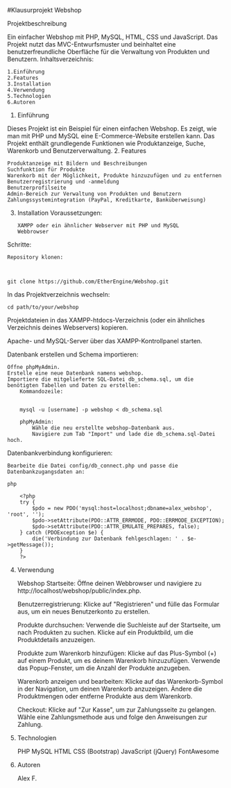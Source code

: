 #Klausurprojekt Webshop

Projektbeschreibung

Ein einfacher Webshop mit PHP, MySQL, HTML, CSS und JavaScript. Das Projekt nutzt das MVC-Entwurfsmuster und beinhaltet eine benutzerfreundliche Oberfläche für die Verwaltung von Produkten und Benutzern.
Inhaltsverzeichnis:

    1.Einführung
    2.Features
    3.Installation
    4.Verwendung
    5.Technologien
    6.Autoren

1. Einführung

Dieses Projekt ist ein Beispiel für einen einfachen Webshop. Es zeigt, wie man mit PHP und MySQL eine E-Commerce-Website erstellen kann. Das Projekt enthält grundlegende Funktionen wie Produktanzeige, Suche, Warenkorb und Benutzerverwaltung. 2. Features

    Produktanzeige mit Bildern und Beschreibungen
    Suchfunktion für Produkte
    Warenkorb mit der Möglichkeit, Produkte hinzuzufügen und zu entfernen
    Benutzerregistrierung und -anmeldung
    Benutzerprofilseite
    Admin-Bereich zur Verwaltung von Produkten und Benutzern
    Zahlungssystemintegration (PayPal, Kreditkarte, Banküberweisung)

3.  Installation
    Voraussetzungen:

        XAMPP oder ein ähnlicher Webserver mit PHP und MySQL
        Webbrowser

Schritte:

    Repository klonen:



    git clone https://github.com/EtherEngine/Webshop.git

In das Projektverzeichnis wechseln:

    cd path/to/your/webshop

Projektdateien in das XAMPP-htdocs-Verzeichnis (oder ein ähnliches Verzeichnis deines Webservers) kopieren.

Apache- und MySQL-Server über das XAMPP-Kontrollpanel starten.

Datenbank erstellen und Schema importieren:

    Öffne phpMyAdmin.
    Erstelle eine neue Datenbank namens webshop.
    Importiere die mitgelieferte SQL-Datei db_schema.sql, um die benötigten Tabellen und Daten zu erstellen:
        Kommandozeile:


        mysql -u [username] -p webshop < db_schema.sql

        phpMyAdmin:
            Wähle die neu erstellte webshop-Datenbank aus.
            Navigiere zum Tab "Import" und lade die db_schema.sql-Datei hoch.

Datenbankverbindung konfigurieren:

    Bearbeite die Datei config/db_connect.php und passe die Datenbankzugangsdaten an:

    php

        <?php
        try {
            $pdo = new PDO('mysql:host=localhost;dbname=alex_webshop', 'root', '');
            $pdo->setAttribute(PDO::ATTR_ERRMODE, PDO::ERRMODE_EXCEPTION);
            $pdo->setAttribute(PDO::ATTR_EMULATE_PREPARES, false);
        } catch (PDOException $e) {
            die('Verbindung zur Datenbank fehlgeschlagen: ' . $e->getMessage());
        }
        ?>

4. Verwendung

   Webshop Startseite:
   Öffne deinen Webbrowser und navigiere zu http://localhost/webshop/public/index.php.

   Benutzerregistrierung:
   Klicke auf "Registrieren" und fülle das Formular aus, um ein neues Benutzerkonto zu erstellen.

   Produkte durchsuchen:
   Verwende die Suchleiste auf der Startseite, um nach Produkten zu suchen.
   Klicke auf ein Produktbild, um die Produktdetails anzuzeigen.

   Produkte zum Warenkorb hinzufügen:
   Klicke auf das Plus-Symbol (+) auf einem Produkt, um es deinem Warenkorb hinzuzufügen.
   Verwende das Popup-Fenster, um die Anzahl der Produkte anzugeben.

   Warenkorb anzeigen und bearbeiten:
   Klicke auf das Warenkorb-Symbol in der Navigation, um deinen Warenkorb anzuzeigen.
   Ändere die Produktmengen oder entferne Produkte aus dem Warenkorb.

   Checkout:
   Klicke auf "Zur Kasse", um zur Zahlungsseite zu gelangen.
   Wähle eine Zahlungsmethode aus und folge den Anweisungen zur Zahlung.

5. Technologien

   PHP
   MySQL
   HTML
   CSS (Bootstrap)
   JavaScript (jQuery)
   FontAwesome

6. Autoren

   Alex F.
